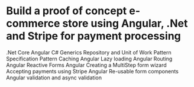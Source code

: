 # Build a proof of concept e-commerce store using Angular, .Net and Stripe for payment processing

.Net Core
Angular
C# Generics
Repository and Unit of Work Pattern
Specification Pattern
Caching
Angular Lazy loading
Angular Routing
Angular Reactive Forms
Angular Creating a MultiStep form wizard
Accepting payments using Stripe
Angular Re-usable form components
Angular validation and async validation
